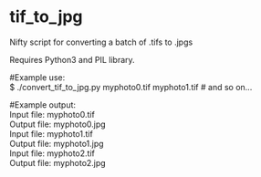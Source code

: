 # tif_to_jpg
Nifty script for converting a batch of .tifs to .jpgs

Requires Python3 and PIL library.

#Example use:  
$ ./convert_tif_to_jpg.py myphoto0.tif myphoto1.tif # and so on...  

#Example output:  
Input file: myphoto0.tif  
Output file: myphoto0.jpg  
Input file: myphoto1.tif  
Output file: myphoto1.jpg  
Input file: myphoto2.tif  
Output file: myphoto2.jpg
